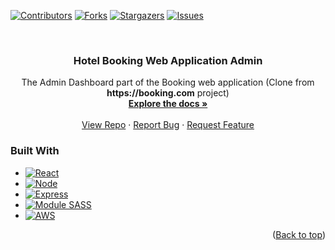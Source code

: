 <a name="readme-top"></a>
[![Contributors][contributors-shield]][contributors-url]
[![Forks][forks-shield]][forks-url]
[![Stargazers][stars-shield]][stars-url]
[![Issues][issues-shield]][issues-url]

<!-- PROJECT LOGO -->
<br />
<div align="center">
  <a href="https://github.com/phongtintruong/hotel-booking-admin">
  </a>

<h3 align="center">Hotel Booking Web Application Admin</h3>

  <p align="center">
    The Admin Dashboard part of the Booking web application (Clone from <b>https://booking.com</b> project)
    <br />
    <a href="https://github.com/phongtintruong/hotel-booking-admin"><strong>Explore the docs »</strong></a>
    <br />
    <br />
    <a href="https://github.com/phongtintruong/hotel-booking-admin">View Repo</a>
    ·
    <a href="https://github.com/phongtintruong/hotel-booking-admin/issues">Report Bug</a>
    ·
    <a href="https://github.com/phongtintruong/hotel-booking-admin/issues">Request Feature</a>
  </p>
</div>

### Built With

- [![React][react.js]][react-url]
- [![Node][node.js]][node-url]
- [![Express][express.js]][express-url]
- [![Module SASS][sass]][sass-url]
- [![AWS][aws]][aws-url]

<p align="right">(<a href="#readme-top">Back to top</a>)</p>

[contributors-shield]: https://img.shields.io/github/contributors/phongtintruong/hotel-booking-admin.svg?style=for-the-badge
[contributors-url]: https://github.com/phongtintruong/hotel-booking-admin/graphs/contributors
[forks-shield]: https://img.shields.io/github/forks/phongtintruong/hotel-booking-admin.svg?style=for-the-badge
[forks-url]: https://github.com/phongtintruong/hotel-booking-admin/network/members
[stars-shield]: https://img.shields.io/github/stars/phongtintruong/hotel-booking-admin.svg?style=for-the-badge
[stars-url]: https://github.com/phongtintruong/hotel-booking-admin/stargazers
[issues-shield]: https://img.shields.io/github/issues/phongtintruong/hotel-booking-admin.svg?style=for-the-badge
[issues-url]: https://github.com/phongtintruong/hotel-booking-admin/issues
[react.js]: https://img.shields.io/badge/React-20232A?style=for-the-badge&logo=react&logoColor=61DAFB
[react-url]: https://reactjs.org/
[node.js]: https://img.shields.io/badge/Node.js-339933?style=for-the-badge&logo=nodedotjs&logoColor=white
[node-url]: https://nodejs.org/
[express.js]: https://img.shields.io/badge/Express.js-000000?style=for-the-badge&logo=express&logoColor=white
[express-url]: https://expressjs.com/
[sass]: https://img.shields.io/badge/Sass-CC6699?style=for-the-badge&logo=sass&logoColor=white
[sass-url]: https://sass-lang.com/
[aws]: https://img.shields.io/badge/Amazon_AWS-FF9900?style=for-the-badge&logo=amazonaws&logoColor=white
[aws-url]: https://aws.amazon.com/